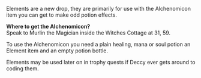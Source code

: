 Elements are a new drop, they are primarily for use with the Alchenomicon item you can get to make odd potion effects.

**Where to get the Alchenomicon?**  
Speak to Murlin the Magician inside the Witches Cottage at 31, 59.

To use the Alchenomicon you need a plain healing, mana or soul potion an Element item and an empty potion bottle.

Elements may be used later on in trophy quests if Deccy ever gets around to coding them.